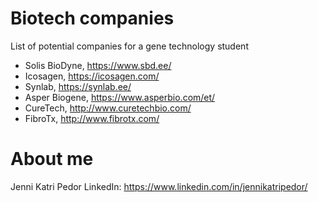 # Biotech companies
List of potential companies for a gene technology student

* Solis BioDyne, https://www.sbd.ee/
* Icosagen, https://icosagen.com/
* Synlab, https://synlab.ee/
* Asper Biogene, https://www.asperbio.com/et/
* CureTech, http://www.curetechbio.com/
* FibroTx, http://www.fibrotx.com/


# About me
Jenni Katri Pedor
LinkedIn: https://www.linkedin.com/in/jennikatripedor/
